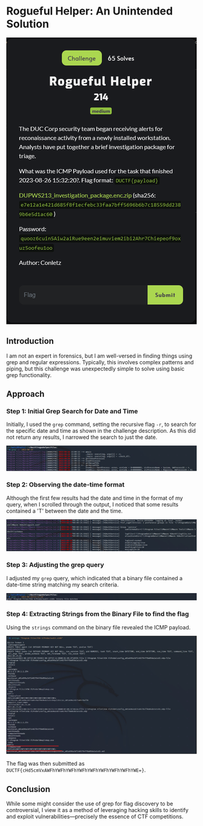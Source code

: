 # Rogueful Helper: An Unintended Solution

![Challenge Description](https://raw.githubusercontent.com/n0t4b0t/CTF-Writeups/main/DUCTF-2023/Rogueful-Helper/Screenshots/challenge.PNG)

## Introduction

I am not an expert in forensics, but I am well-versed in finding things using grep and regular expressions. Typically, this involves complex patterns and piping, but this challenge was unexpectedly simple to solve using basic grep functionality.

## Approach

### Step 1: Initial Grep Search for Date and Time

Initially, I used the `grep` command, setting the recursive flag `-r`, to search for the specific date and time as shown in the challenge description. As this did not return any results, I narrowed the search to just the date.

![Step 1 Screenshot](https://raw.githubusercontent.com/n0t4b0t/CTF-Writeups/main/DUCTF-2023/Rogueful-Helper/Screenshots/1.png)

### Step 2: Observing the date-time format

Although the first few results had the date and time in the format of my query, when I scrolled through the output, I noticed that some results contained a 'T' between the date and the time.

![Step 2 Screenshot](https://raw.githubusercontent.com/n0t4b0t/CTF-Writeups/main/DUCTF-2023/Rogueful-Helper/Screenshots/2.png)

### Step 3: Adjusting the grep query

I adjusted my `grep` query, which indicated that a binary file contained a date-time string matching my search criteria.

![Step 3 Screenshot](https://raw.githubusercontent.com/n0t4b0t/CTF-Writeups/main/DUCTF-2023/Rogueful-Helper/Screenshots/3.png)

### Step 4: Extracting Strings from the Binary File to find the flag

Using the `strings` command on the binary file revealed the ICMP payload.

![Step 4 Screenshot](https://raw.githubusercontent.com/n0t4b0t/CTF-Writeups/main/DUCTF-2023/Rogueful-Helper/Screenshots/4.png)

The flag was then submitted as `DUCTF{cHd5cmVxAWFhYWFhYWFhYWFhYWFhYWFhYWFhYWFhYWE=}`.

## Conclusion

While some might consider the use of grep for flag discovery to be controversial, I view it as a method of leveraging hacking skills to identify and exploit vulnerabilities—precisely the essence of CTF competitions.
